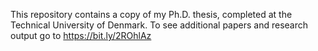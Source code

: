 This repository contains a copy of my Ph.D. thesis, completed at the Technical University of Denmark.
To see additional papers and research output go to https://bit.ly/2ROhlAz

